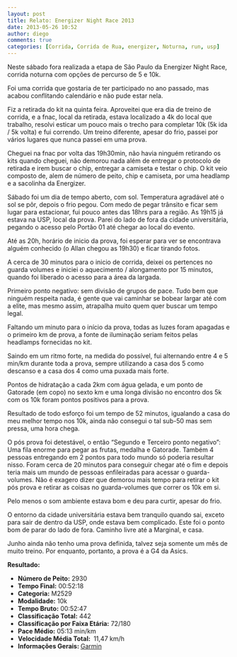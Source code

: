 ```yaml
---
layout: post
title: Relato: Energizer Night Race 2013
date: 2013-05-26 10:52
author: diego
comments: true
categories: [Corrida, Corrida de Rua, energizer, Noturna, run, usp]
---
```

Neste sábado fora realizada a etapa de São Paulo da Energizer Night Race, corrida noturna com opções de percurso de 5 e 10k.

Foi uma corrida que gostaria de ter participado no ano passado, mas acabou conflitando calendário e não pude estar nela.

Fiz a retirada do kit na quinta feira. Aproveitei que era dia de treino de corrida, e a fnac, local da retirada, estava localizado a 4k do local que trabalho, resolvi esticar um pouco mais o trecho para completar 10k (5k ida / 5k volta) e fui correndo. Um treino diferente, apesar do frio, passei por vários lugares que nunca passei em uma prova.

Cheguei na fnac por volta das 19h30min, não havia ninguém retirando os kits quando cheguei, não demorou nada além de entregar o protocolo de retirada e irem buscar o chip, entregar a camiseta e testar o chip. O kit veio composto de, alem de número de peito, chip e camiseta, por uma headlamp e a sacolinha da Energizer.
<div class="moldura"><a class="lightbox" href="http://www.diegoronan.com.br/diegoronan/wp-content/uploads/2013/05/energizer01.jpg"><img class="imgTitulo" alt="" src="http://www.diegoronan.com.br/diegoronan/wp-content/uploads/2013/05/energizer01.jpg" /></a></div>
Sábado foi um dia de tempo aberto, com sol. Temperatura agradável até o sol se pôr, depois o frio pegou. Com medo de pegar trânsito e ficar sem lugar para estacionar, fui pouco antes das 18hrs para a região. As 19h15 já estava na USP, local da prova. Parei do lado de fora da cidade universitária, pegando o acesso pelo Portão 01 até chegar ao local do evento.

Até as 20h, horário de inicio da prova, foi esperar para ver se encontrava alguém conhecido (o Allan chegou as 19h30) e ficar tirando fotos.

A cerca de 30 minutos para o inicio de corrida, deixei os pertences no guarda volumes e iniciei o aquecimento / alongamento por 15 minutos, quando foi liberado o acesso para a área da largada.

Primeiro ponto negativo: sem divisão de grupos de pace. Tudo bem que ninguém respeita nada, é gente que vai caminhar se bobear largar até com a elite, mas mesmo assim, atrapalha muito quem quer buscar um tempo legal.

Faltando um minuto para o início da prova, todas as luzes foram apagadas e o primeiro km de prova, a fonte de iluminação seriam feitos pelas headlamps fornecidas no kit.

Saindo em um ritmo forte, na medida do possível, fui alternando entre 4 e 5 min/km durante toda a prova, sempre utilizando a casa dos 5 como descanso e a casa dos 4 como uma puxada mais forte.
<div class="moldura"><a class="lightbox" href="http://www.diegoronan.com.br/diegoronan/wp-content/uploads/2013/05/energizer02.jpg"><img class="imgTitulo" alt="" src="http://www.diegoronan.com.br/diegoronan/wp-content/uploads/2013/05/energizer02.jpg" /></a></div>
Pontos de hidratação a cada 2km com água gelada, e um ponto de Gatorade (em copo) no sexto km e uma longa divisão no encontro dos 5k com os 10k foram pontos positivos para a prova.

Resultado de todo esforço foi um tempo de 52 minutos, igualando a casa do meu melhor tempo nos 10k, ainda não consegui o tal sub-50 mas sem pressa, uma hora chega.

O pós prova foi detestável, o então “Segundo e Terceiro ponto negativo”: Uma fila enorme para pegar as frutas, medalha e Gatorade. Também 4 pessoas entregando em 2 pontos para todo mundo só poderia resultar nisso. Foram cerca de 20 minutos para conseguir chegar até o fim e depois teria mais um mundo de pessoas enfileiradas para acessar o guarda-volumes. Não é exagero dizer que demorou mais tempo para retirar o kit pós prova e retirar as coisas no guarda-volumes que correr os 10k em si.

Pelo menos o som ambiente estava bom e deu para curtir, apesar do frio.

O entorno da cidade universitária estava bem tranquilo quando sai, exceto para sair de dentro da USP, onde estava bem complicado. Este foi o ponto bom de parar do lado de fora. Caminho livre até a Marginal, e casa.

Junho ainda não tenho uma prova definida, talvez seja somente um mês de muito treino. Por enquanto, portanto, a prova é a G4 da Asics.

<strong>
Resultado:</strong>
<div class="moldura"><a class="lightbox cboxElement" href="http://www.diegoronan.com.br/diegoronan/wp-content/uploads/2013/05/energizer_big.jpg"><img alt="" src="http://www.diegoronan.com.br/diegoronan/wp-content/uploads/2013/05/energizer.jpg" /></a></div>
<ul>
	<li><strong>Número de Peito:</strong> 2930</li>
	<li><strong>Tempo Final:</strong> 00:52:18</li>
	<li><strong>Categoria:</strong> M2529</li>
	<li><strong>Modalidade:</strong> 10k</li>
	<li><strong>Tempo Bruto:</strong> 00:52:47</li>
	<li><strong>Classificação Total:</strong> 442</li>
	<li><strong>Classificação por Faixa Etária:</strong> 72/180</li>
	<li><strong>Pace Médio:</strong> 05:13 min/km</li>
	<li><strong>Velocidade Média Total: </strong> 11,47 km/h</li>
	<li><strong>Informações Gerais: </strong><a href="http://connect.garmin.com/activity/318006390" target="_blank">Garmin</a></li>
</ul>
&nbsp;

&nbsp;

&nbsp;

&nbsp;

&nbsp;

&nbsp;
